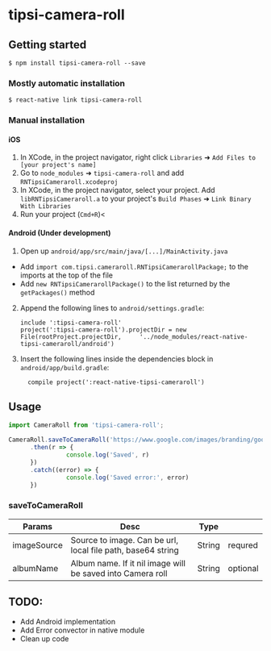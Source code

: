 # tipsi-camera-roll

## Getting started

`$ npm install tipsi-camera-roll --save`

### Mostly automatic installation

`$ react-native link tipsi-camera-roll`

### Manual installation


#### iOS

1. In XCode, in the project navigator, right click `Libraries` ➜ `Add Files to [your project's name]`
2. Go to `node_modules` ➜ `tipsi-camera-roll` and add `RNTipsiCameraroll.xcodeproj`
3. In XCode, in the project navigator, select your project. Add `libRNTipsiCameraroll.a` to your project's `Build Phases` ➜ `Link Binary With Libraries`
4. Run your project (`Cmd+R`)<

#### Android (Under development)

1. Open up `android/app/src/main/java/[...]/MainActivity.java`
  - Add `import com.tipsi.cameraroll.RNTipsiCamerarollPackage;` to the imports at the top of the file
  - Add `new RNTipsiCamerarollPackage()` to the list returned by the `getPackages()` method
2. Append the following lines to `android/settings.gradle`:
  	```
  	include ':tipsi-camera-roll'
  	project(':tipsi-camera-roll').projectDir = new File(rootProject.projectDir, 	'../node_modules/react-native-tipsi-cameraroll/android')
  	```
3. Insert the following lines inside the dependencies block in `android/app/build.gradle`:
  	```
      compile project(':react-native-tipsi-cameraroll')
  	```


## Usage
```javascript
import CameraRoll from 'tipsi-camera-roll';

CameraRoll.saveToCameraRoll('https://www.google.com/images/branding/googlelogo/2x/googlelogo_color_272x92dp.png', 'google')
      .then(r => {
				console.log('Saved', r)
      })
      .catch((error) => {
				console.log('Saved error:', error)
      })
```
### saveToCameraRoll

| Params | Desc | Type | |
| -------------- | -------------- | -------------- | -------------- |
| imageSource    | Source to image. Can be url, local file path, base64 string | String | requred |
| albumName   | Album name. If it nil image will be saved into Camera roll | String | optional |

## TODO:
- Add Android implementation
- Add Error convector in native module
- Clean up code
